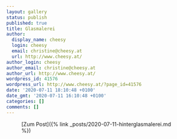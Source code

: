 ```yaml
---
layout: gallery
status: publish
published: true
title: Glasmalerei
author:
  display_name: cheesy
  login: cheesy
  email: christine@cheesy.at
  url: http://www.cheesy.at/
author_login: cheesy
author_email: christine@cheesy.at
author_url: http://www.cheesy.at/
wordpress_id: 41576
wordpress_url: http://www.cheesy.at/?page_id=41576
date: '2020-07-11 18:10:48 +0100'
date_gmt: '2020-07-11 16:10:48 +0100'
categories: []
comments: []
---
```

<!-- wp:core-embed/wordpress {"url":"http://www.cheesy.at/2020/07/hinterglasmalerei/","type":"rich","providerNameSlug":"cheesy-at","className":""} -->
<figure class="wp-block-embed-wordpress wp-block-embed is-type-rich is-provider-cheesy-at">
<div class="wp-block-embed__wrapper">
[Zum Post]({% link _posts/2020-07-11-hinterglasmalerei.md %})
</div>
</figure>
<!-- /wp:core-embed/wordpress -->
<!-- wp:paragraph --><!-- /wp:paragraph -->
